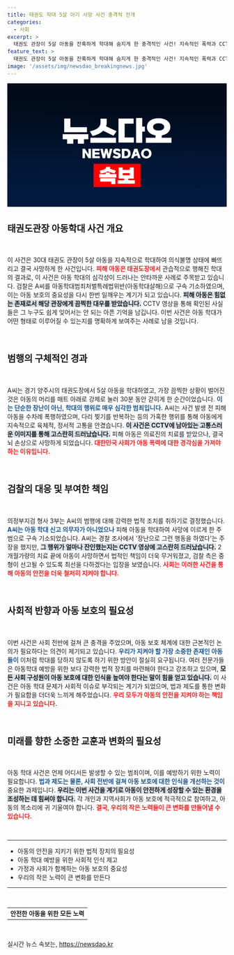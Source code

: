 ```yaml
---
title: 태권도 학대 5살 아기 사망 사건 충격적 전개
categories:
  - 사회
excerpt: >
  태권도 관장이 5살 아동을 잔혹하게 학대해 숨지게 한 충격적인 사건! 지속적인 폭력과 CCTV 삭제로 밝혀진 진실, 과연 법의 심판은? 클릭하고 사건의 전말을 알아보세요!
feature_text: >
  태권도 관장이 5살 아동을 잔혹하게 학대해 숨지게 한 충격적인 사건! 지속적인 폭력과 CCTV 삭제로 밝혀진 진실, 과연 법의 심판은? 클릭하고 사건의 전말을 알아보세요!
image: '/assets/img/newsdao_breakingnews.jpg'
---
```


<p><img src="/assets/img/newsdao_breakingnews.jpg" alt="firstkoreanews 속보" /></p>

<h2 data-ke-size="size26">태권도관장 아동학대 사건 개요</h2>

<p data-ke-size="size16">&nbsp;</p>

<p>이 사건은 30대 태권도 관장이 5살 아동을 지속적으로 학대하여 의식불명 상태에 빠뜨리고 결국 사망하게 한 사건입니다. <b><span style="color: #ee2323;">피해 아동은 태권도장에서</span></b> 관습적으로 행해진 학대의 결과로, 이 사건은 아동 학대의 심각성이 드러나는 안타까운 사례로 주목받고 있습니다. 검찰은 A씨를 아동학대범죄처벌특례법위반(아동학대살해)으로 구속 기소하였으며, 이는 아동 보호의 중요성을 다시 한번 일깨우는 계기가 되고 있습니다. <b><span style="background-color: #21538527;">피해 아동은 힘없는 존재로서 해당 관장에게 끔찍한 대우를 받았습니다.</span></b> CCTV 영상을 통해 확인된 사실들은 그 누구도 쉽게 잊어서는 안 되는 아픈 기억을 남깁니다. 이번 사건은 아동 학대가 어떤 형태로 이루어질 수 있는지를 명확하게 보여주는 사례로 남을 것입니다. </p>

<p data-ke-size="size16">&nbsp;</p>

<h2 data-ke-size="size26">범행의 구체적인 경과</h2>

<p data-ke-size="size16">&nbsp;</p>

<p>A씨는 경기 양주시의 태권도장에서 5살 아동을 학대하였고, 가장 끔찍한 상황이 벌어진 것은 아동의 머리를 매트 아래로 강제로 눌러 30분 동안 갇히게 한 순간이었습니다. <b><span style="color: #1a5490;">이는 단순한 장난이 아닌, 학대의 행위로 매우 심각한 범죄입니다.</span></b> A씨는 사건 발생 전 피해 아동을 수차례 폭행하였으며, 다리 찢기를 반복하는 등의 가혹한 행위를 통해 아동에게 지속적으로 육체적, 정서적 고통을 안겼습니다. <b><span style="background-color: #21538527;">이 사건은 CCTV에 남아있는 고통스러운 이미지를 통해 고스란히 드러났습니다.</span></b> 피해 아동은 의료진의 치료를 받았으나, 결국 뇌 손상으로 사망하게 되었습니다. <b><span style="color: #ee2323;">대한민국 사회가 아동 폭력에 대한 경각심을 가져야 하는 이유입니다.</span></b></p>

<p data-ke-size="size16">&nbsp;</p>

<h2 data-ke-size="size26">검찰의 대응 및 부여한 책임</h2>

<p data-ke-size="size16">&nbsp;</p>

<p>의정부지검 형사 3부는 A씨의 범행에 대해 강력한 법적 조치를 취하기로 결정했습니다. <b><span style="color: #1a5490;">A씨는 아동 학대 신고 의무자가 아니었으나</span></b> 피해 아동을 학대하여 사망에 이르게 한 주범으로 구속 기소되었습니다. A씨는 경찰 조사에서 '장난으로 그런 행동을 하였다'는 주장을 했지만, <b><span style="background-color: #21538527;">그 행위가 얼마나 잔인했는지는 CCTV 영상에 고스란히 드러났습니다.</span></b> 2개월가량의 치료 끝에 아동이 사망하면서 법적인 책임이 더욱 무거워졌고, 검찰 측은 중형이 선고될 수 있도록 최선을 다하겠다는 입장을 보였습니다. <b><span style="color: #ee2323;">사회는 이러한 사건을 통해 아동의 안전을 더욱 철저히 지켜야 합니다.</span></b></p>

<p data-ke-size="size16">&nbsp;</p>

<h2 data-ke-size="size26">사회적 반향과 아동 보호의 필요성</h2>

<p data-ke-size="size16">&nbsp;</p>

<p>이번 사건은 사회 전반에 걸쳐 큰 충격을 주었으며, 아동 보호 체계에 대한 근본적인 논의가 필요하다는 의견이 제기되고 있습니다. <b><span style="color: #1a5490;">우리가 지켜야 할 가장 소중한 존재인 아동들이</span></b> 이처럼 학대를 당하지 않도록 하기 위한 방안이 절실히 요구됩니다. 여러 전문가들은 아동학대 예방을 위한 보다 강력한 법적 장치를 마련해야 한다고 강조하고 있으며, <b><span style="background-color: #21538527;">모든 사회 구성원이 아동 보호에 대한 인식을 높여야 한다는 말이 힘을 얻고 있습니다.</span></b> 이 사건은 아동 학대 문제가 사회적 이슈로 부각되는 계기가 되었으며, 법과 제도를 통한 변화가 필요함을 더더욱 느끼게 해주었습니다. <b><span style="color: #ee2323;">우리 모두가 아동의 안전을 지켜야 하는 책임을 지니고 있습니다.</span></b></p>

<p data-ke-size="size16">&nbsp;</p>

<h2 data-ke-size="size26">미래를 향한 소중한 교훈과 변화의 필요성</h2>

<p data-ke-size="size16">&nbsp;</p>

<p>아동 학대 사건은 언제 어디서든 발생할 수 있는 범죄이며, 이를 예방하기 위한 노력이 필요합니다. <b><span style="color: #1a5490;">법과 제도는 물론, 사회 전반에 걸쳐 아동 보호에 대한 인식을 개선하는 것이</span></b> 중요한 과제입니다. <b><span style="background-color: #21538527;">우리는 이번 사건을 계기로 아동이 안전하게 성장할 수 있는 환경을 조성하는 데 힘써야 합니다.</span></b> 각 개인과 지역사회가 아동 보호에 적극적으로 참여하고, 아동의 목소리에 귀 기울여야 합니다. <b><span style="color: #ee2323;">결국, 우리의 작은 노력들이 큰 변화를 만들어낼 수 있습니다.</span></b></p>

<p data-ke-size="size16">&nbsp;</p>

<hr>

<ul>
<li>아동의 안전을 지키기 위한 법적 장치의 필요성</li>
<li>아동 학대 예방을 위한 사회적 인식 제고</li>
<li>가정과 사회가 함께하는 아동 보호의 중요성</li>
<li>우리의 작은 노력이 큰 변화를 만든다</li>
</ul>

<hr>

<p data-ke-size="size16">&nbsp;</p>

<table style="width: 100%;">
<tr>
<td style="text-align: center; height: 17px;"><b>안전한 아동을 위한 모든 노력</b></td>
</tr>
</table>

<p data-ke-size="size16">&nbsp;</p>
실시간 뉴스 속보는, <a href="https://newsdao.kr" rel="dofollow">https://newsdao.kr</a>


